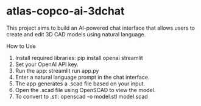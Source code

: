 # atlas-copco-ai-3dchat
This project aims to build an AI-powered chat interface that allows users to create and edit 3D CAD models using natural language. 

How to Use
1.	Install required libraries:
pip install openai streamlit
2.	Set your OpenAI API key.
3.	Run the app:
streamlit run app.py
4.	Enter a natural language prompt in the chat interface.
5.	The app generates a .scad file based on your input.
6.	Open the .scad file using OpenSCAD to view the model.
7.	To convert to .stl:
openscad -o model.stl model.scad
